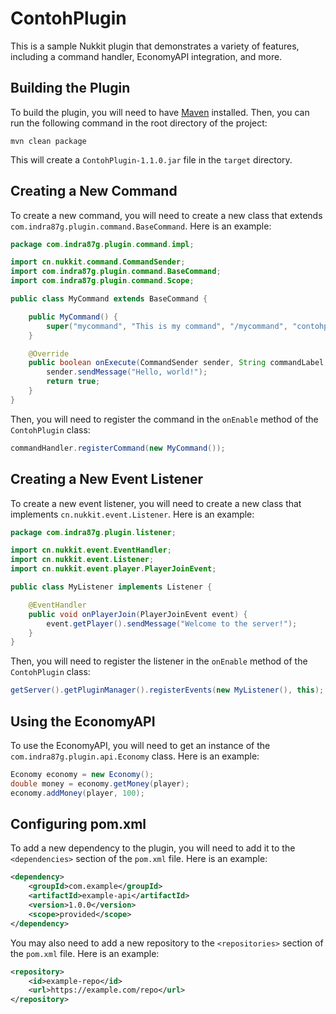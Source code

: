 # ContohPlugin

This is a sample Nukkit plugin that demonstrates a variety of features, including a command handler, EconomyAPI integration, and more.

## Building the Plugin

To build the plugin, you will need to have [Maven](https://maven.apache.org/) installed. Then, you can run the following command in the root directory of the project:

```
mvn clean package
```

This will create a `ContohPlugin-1.1.0.jar` file in the `target` directory.

## Creating a New Command

To create a new command, you will need to create a new class that extends `com.indra87g.plugin.command.BaseCommand`. Here is an example:

```java
package com.indra87g.plugin.command.impl;

import cn.nukkit.command.CommandSender;
import com.indra87g.plugin.command.BaseCommand;
import com.indra87g.plugin.command.Scope;

public class MyCommand extends BaseCommand {

    public MyCommand() {
        super("mycommand", "This is my command", "/mycommand", "contohplugin.command.mycommand", Scope.BOTH, new String[]{"mycmd", "mc"});
    }

    @Override
    public boolean onExecute(CommandSender sender, String commandLabel, String[] args) {
        sender.sendMessage("Hello, world!");
        return true;
    }
}
```

Then, you will need to register the command in the `onEnable` method of the `ContohPlugin` class:

```java
commandHandler.registerCommand(new MyCommand());
```

## Creating a New Event Listener

To create a new event listener, you will need to create a new class that implements `cn.nukkit.event.Listener`. Here is an example:

```java
package com.indra87g.plugin.listener;

import cn.nukkit.event.EventHandler;
import cn.nukkit.event.Listener;
import cn.nukkit.event.player.PlayerJoinEvent;

public class MyListener implements Listener {

    @EventHandler
    public void onPlayerJoin(PlayerJoinEvent event) {
        event.getPlayer().sendMessage("Welcome to the server!");
    }
}
```

Then, you will need to register the listener in the `onEnable` method of the `ContohPlugin` class:

```java
getServer().getPluginManager().registerEvents(new MyListener(), this);
```

## Using the EconomyAPI

To use the EconomyAPI, you will need to get an instance of the `com.indra87g.plugin.api.Economy` class. Here is an example:

```java
Economy economy = new Economy();
double money = economy.getMoney(player);
economy.addMoney(player, 100);
```

## Configuring pom.xml

To add a new dependency to the plugin, you will need to add it to the `<dependencies>` section of the `pom.xml` file. Here is an example:

```xml
<dependency>
    <groupId>com.example</groupId>
    <artifactId>example-api</artifactId>
    <version>1.0.0</version>
    <scope>provided</scope>
</dependency>
```

You may also need to add a new repository to the `<repositories>` section of the `pom.xml` file. Here is an example:

```xml
<repository>
    <id>example-repo</id>
    <url>https://example.com/repo</url>
</repository>
```
